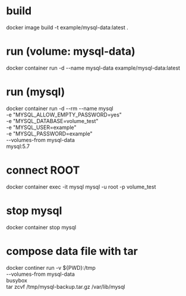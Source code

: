 # build
docker image build -t example/mysql-data:latest .

# run (volume: mysql-data)
docker container run -d --name mysql-data example/mysql-data:latest

# run (mysql)
docker container run -d --rm --name mysql \
  -e "MYSQL_ALLOW_EMPTY_PASSWORD=yes" \
  -e "MYSQL_DATABASE=volume_test" \
  -e "MYSQL_USER=example" \
  -e "MYSQL_PASSWORD=example" \
  --volumes-from mysql-data \
  mysql:5.7
  
# connect ROOT
docker container exec -it mysql mysql -u root -p volume_test


# stop mysql
docker container stop mysql

# compose data file with tar
docker continer run -v ${PWD}:/tmp \
  --volumes-from mysql-data \
  busybox \
  tar zcvf /tmp/mysql-backup.tar.gz /var/lib/mysql
